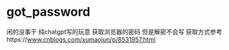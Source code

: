 # got_password
闲的没事干 纯chatgpt写的玩意 获取浏览器的密码 但是解密不会写 获取方式参考https://www.cnblogs.com/xumaojun/p/8531957.html
